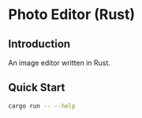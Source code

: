 # Photo Editor (Rust)

## Introduction
An image editor written in Rust.

## Quick Start
```bash
cargo run -- --help